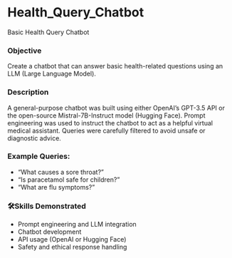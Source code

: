 # Health_Query_Chatbot
Basic Health Query Chatbot
### Objective
Create a chatbot that can answer basic health-related questions using an LLM (Large Language Model).

### Description
A general-purpose chatbot was built using either OpenAI’s GPT-3.5 API or the open-source Mistral-7B-Instruct model (Hugging Face). Prompt engineering was used to instruct the chatbot to act as a helpful virtual medical assistant. Queries were carefully filtered to avoid unsafe or diagnostic advice.

### Example Queries:
- “What causes a sore throat?”
- “Is paracetamol safe for children?”
- “What are flu symptoms?”

### 🛠Skills Demonstrated
- Prompt engineering and LLM integration  
- Chatbot development  
- API usage (OpenAI or Hugging Face)  
- Safety and ethical response handling  
